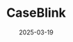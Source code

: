 ---  
layout: startup_page  
title: "CaseBlink"  
id: "caseblink.com"  
permalink: "/caseblinkcaseblink.com03192025/"  
website: "http://www.caseblink.com"  
funding_round: "Pre-Seed"  
funding_amount: "$2M"  
investors: "Tower Research Ventures, Fakhoury Global Immigration (FGI)"  
about: "CaseBlink is an AI-driven legal technology startup that provides end-to-end automation for immigration case preparation. The company's AI tools organize and analyze evidence, perform tailored research, and draft high-quality customized legal briefs, allowing lawyers to build stronger cases in less time."  
markets: "AI, LegalTech"  
hq: "New York, New York, United States"  
founded_year: "2023"  
linkedin: "https://www.linkedin.com/company/caseblink/"  
twitter: ""  
instagram: ""  
facebook: ""  
crunchbase: "https://www.crunchbase.com/organization/caseblink"  
pitchbook: "https://pitchbook.com/profiles/company/551710-54"  

date_display: "19-Mar-2025"  
date: "2025-03-19"

# SEO Optimization  
meta_title: "CaseBlink - Pre-Seed Funding ($2M)"  
meta_description: "CaseBlink, CaseBlink is an AI-driven legal technology startup that provides end-to-end automation for immigration case preparation. The company's AI tools organi..."  
meta_keywords: "CaseBlink, AI, LegalTech, Pre-Seed funding"  
canonical_url: "https://startup.projectstartups.com/caseblinkcaseblink.com03192025/"  
---